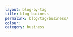 ```yaml
---
layout: blog-by-tag
title: blog-business
permalink: blog/tag/business/
colour:
category: business
---
```

